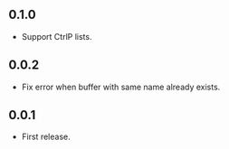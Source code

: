 ## 0.1.0

* Support CtrlP lists.


## 0.0.2

* Fix error when buffer with same name already exists.


## 0.0.1

* First release.
